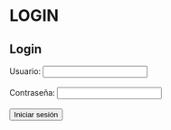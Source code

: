 # LOGIN

<!DOCTYPE html>
<html>
<head>
  <title>Login</title>
</head>
<body>
  <h2>Login</h2>
  <form id="loginForm">
    <label for="username">Usuario:</label>
    <input type="text" id="username" name="username" required><br><br>
    <label for="password">Contraseña:</label>
    <input type="password" id="password" name="password" required><br><br>
    <input type="button" value="Iniciar sesión" onclick="validateForm()">
  </form>

  <script>
    function validateForm() {
      var username = document.getElementById('username').value;
      var password = document.getElementById('password').value;

      // Reemplaza estos valores con tus propios datos de usuario y contraseña
      var correctUsername = 'camilo';
      var correctPassword = 'camilo';

      if (username === correctUsername && password === correctPassword) {
        window.location.href = 'https://sites.google.com/view/descarga-certificados/eliminar-cursos?authuser=0';  // Reemplaza con la URL de la página de destino
      } else {
        alert('Usuario o contraseña incorrectos');
      }
    }
  </script>
</body>
</html>
